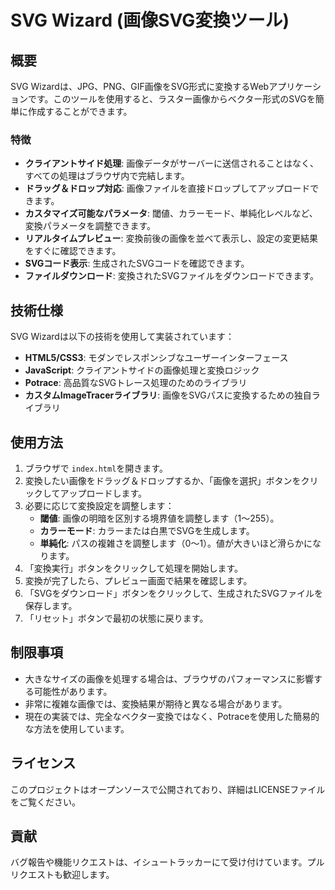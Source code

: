 # SVG Wizard (画像SVG変換ツール)

## 概要

SVG Wizardは、JPG、PNG、GIF画像をSVG形式に変換するWebアプリケーションです。このツールを使用すると、ラスター画像からベクター形式のSVGを簡単に作成することができます。

### 特徴

- **クライアントサイド処理**: 画像データがサーバーに送信されることはなく、すべての処理はブラウザ内で完結します。
- **ドラッグ＆ドロップ対応**: 画像ファイルを直接ドロップしてアップロードできます。
- **カスタマイズ可能なパラメータ**: 閾値、カラーモード、単純化レベルなど、変換パラメータを調整できます。
- **リアルタイムプレビュー**: 変換前後の画像を並べて表示し、設定の変更結果をすぐに確認できます。
- **SVGコード表示**: 生成されたSVGコードを確認できます。
- **ファイルダウンロード**: 変換されたSVGファイルをダウンロードできます。

## 技術仕様

SVG Wizardは以下の技術を使用して実装されています：

- **HTML5/CSS3**: モダンでレスポンシブなユーザーインターフェース
- **JavaScript**: クライアントサイドの画像処理と変換ロジック
- **Potrace**: 高品質なSVGトレース処理のためのライブラリ
- **カスタムImageTracerライブラリ**: 画像をSVGパスに変換するための独自ライブラリ

## 使用方法

1. ブラウザで `index.html`を開きます。
2. 変換したい画像をドラッグ＆ドロップするか、「画像を選択」ボタンをクリックしてアップロードします。
3. 必要に応じて変換設定を調整します：
   - **閾値**: 画像の明暗を区別する境界値を調整します（1〜255）。
   - **カラーモード**: カラーまたは白黒でSVGを生成します。
   - **単純化**: パスの複雑さを調整します（0〜1）。値が大きいほど滑らかになります。
4. 「変換実行」ボタンをクリックして処理を開始します。
5. 変換が完了したら、プレビュー画面で結果を確認します。
6. 「SVGをダウンロード」ボタンをクリックして、生成されたSVGファイルを保存します。
7. 「リセット」ボタンで最初の状態に戻ります。

## 制限事項

- 大きなサイズの画像を処理する場合は、ブラウザのパフォーマンスに影響する可能性があります。
- 非常に複雑な画像では、変換結果が期待と異なる場合があります。
- 現在の実装では、完全なベクター変換ではなく、Potraceを使用した簡易的な方法を使用しています。

## ライセンス

このプロジェクトはオープンソースで公開されており、詳細はLICENSEファイルをご覧ください。

## 貢献

バグ報告や機能リクエストは、イシュートラッカーにて受け付けています。プルリクエストも歓迎します。
